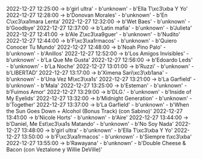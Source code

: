 2022-12-27 12:25:00 -> b'girl ultra' - b'unknown' - b'Ella T\xc3\xba Y Yo'
2022-12-27 12:28:00 -> b'Donovan Morales' - b'unknown' - b'En C\xc3\xa1mara Lenta'
2022-12-27 12:32:00 -> b'Wet Baes' - b'unknown' - b'Goodbye'
2022-12-27 12:37:00 -> b'Latin mafia' - b'unknown' - b'Julieta'
2022-12-27 12:41:00 -> b'Ale Z\xc3\xa9guer' - b'unknown' - b'Nudito'
2022-12-27 12:44:00 -> b'F\xc3\xa1rmacos' - b'unknown' - b'Quiero Conocer Tu Mundo'
2022-12-27 12:48:00 -> b'Noah Pino Palo' - b'unknown' - b'Anillos'
2022-12-27 12:52:00 -> b'Los Amigos Invisibles' - b'unknown' - b'La Que Me Gusta'
2022-12-27 12:56:00 -> b'Edoardo Leds' - b'unknown' - b'La Noche'
2022-12-27 13:01:00 -> b'Ruzzi' - b'unknown' - b'LIBERTAD'
2022-12-27 13:17:00 -> b'Ximena Sari\xc3\xb1ana' - b'unknown' - b'Una Vez M\xc3\xa1s'
2022-12-27 13:21:00 -> b'La Garfield' - b'unknown' - b'Mala'
2022-12-27 13:25:00 -> b'Esteman' - b'unknown' - b'Fuimos Amor'
2022-12-27 13:29:00 -> b'DLG.' - b'unknown' - b'Inside of My Eyelids'
2022-12-27 13:32:00 -> b'Midnight Generation' - b'unknown' - b'Together'
2022-12-27 13:37:00 -> b'La Garfield' - b'unknown' - b'When the Sun Goes Down + Alcohol (Bonus Track) (con Sabino)'
2022-12-27 13:41:00 -> b'Nicole Horts' - b'unknown' - b'Aire'
2022-12-27 13:44:00 -> b'Daniel, Me Est\xc3\xa1s Matando' - b'unknown' - b'No Soy Nada'
2022-12-27 13:48:00 -> b'girl ultra' - b'unknown' - b'Ella T\xc3\xba Y Yo'
2022-12-27 13:50:00 -> b'F\xc3\xa1rmacos' - b'unknown' - b'Siempre t\xc3\xba'
2022-12-27 13:55:00 -> b'Rawayana' - b'unknown' - b'Double Cheese & Bacon (con Veztalone y Willie DeVille)'
